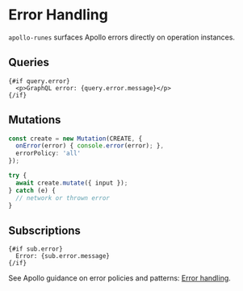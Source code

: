 # Error Handling

`apollo-runes` surfaces Apollo errors directly on operation instances.

## Queries

```svelte
{#if query.error}
  <p>GraphQL error: {query.error.message}</p>
{/if}
```

## Mutations

```ts
const create = new Mutation(CREATE, {
  onError(error) { console.error(error); },
  errorPolicy: 'all'
});

try {
  await create.mutate({ input });
} catch (e) {
  // network or thrown error
}
```

## Subscriptions

```svelte
{#if sub.error}
  Error: {sub.error.message}
{/if}
```

See Apollo guidance on error policies and patterns: [Error handling](https://www.apollographql.com/docs/react/data/error-handling/).


